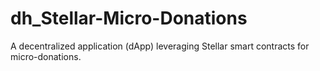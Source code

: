 # dh_Stellar-Micro-Donations
 A decentralized application (dApp) leveraging Stellar smart contracts for micro-donations.
